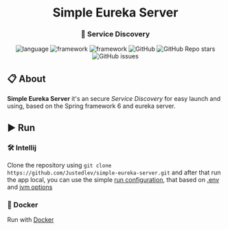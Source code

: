 <div id="header" align="center">
    <h1>Simple Eureka Server</h1>
    <h3>🚚 Service Discovery</h3>
    <div id="badges">
        <img alt="language" src="https://img.shields.io/badge/Java%2017-e6892e">
        <img alt="framework" src="https://img.shields.io/badge/Spring%20Framework%206-6cb52d">
        <img alt="framework" src="https://img.shields.io/badge/Spring%20Boot%203-6cb52d">
        <img alt="GitHub" src="https://img.shields.io/github/license/Justedlev/bridgewayhub">
        <img alt="GitHub Repo stars" src="https://img.shields.io/github/stars/Justedlev/bridgewayhub">
        <img alt="GitHub issues" src="https://img.shields.io/github/issues/Justedlev/bridgewayhub">
    </div>
</div>

## 📋 About

__Simple Eureka Server__ it's an secure *Service Discovery* for easy launch and using, based on the Spring framework 6 and
eureka server.

## ▶️ Run

### 🛠️ Intellij

Clone the repository using `git clone https://github.com/Justedlev/simple-eureka-server.git` and after that run the app local,
you can use the simple [run configuration](.run%2FDefault.run.xml), that based on [.env](.env)
and [jvm options](.vmoptions)

### 🚢 Docker

Run with [Docker](README.Docker.md)

